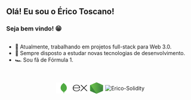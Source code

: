 ## Olá! Eu sou o Érico Toscano!

### Seja bem vindo! 😁

##

- 🌱 Atualmente, trabalhando em projetos full-stack para Web 3.0.
- 🤝 Sempre disposto a estudar novas tecnologias de desenvolvimento.
- 🏎️ Sou fã de Fórmula 1.

##
  
<div style="display: inline_block" align="center"><br>
  <img align="center" alt="Erico-Mongo" height="30" width="40" src="https://github.com/devicons/devicon/blob/master/icons/mongodb/mongodb-plain.svg">
  <img align="center" alt="Erico-Express" height="30" width="40" src="https://github.com/devicons/devicon/blob/master/icons/express/express-original.svg">
  <img align="center" alt="Erico-NodeJS" height="30" width="40" src="https://raw.githubusercontent.com/devicons/devicon/master/icons/nodejs/nodejs-original.svg">
  <img align="center" alt="Erico-Solidity" height="30" width="40"src="https://cdn.jsdelivr.net/gh/devicons/devicon/icons/solidity/solidity-plain.svg">

</div>
